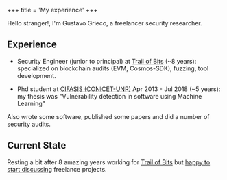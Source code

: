 +++
title = 'My experience'
+++

Hello stranger!, I'm Gustavo Grieco, a freelancer security researcher.

## Experience

* Security Engineer (junior to principal) at  [Trail of Bits](https://www.trailofbits.com/) (~8 years): specialized on blockchain audits (EVM, Cosmos-SDK), fuzzing, tool development.

* Phd student at [CIFASIS (CONICET-UNR)](https://www.cifasis-conicet.gov.ar) Apr 2013 - Jul 2018 (~5 years): my thesis was "Vulnerability detection in software using Machine Learning"

Also wrote some software, published some papers and did a number of security audits.

## Current State

Resting a bit after 8 amazing years working for [Trail of Bits](https://www.trailofbits.com/) but [happy to start discussing](https://forms.gle/V3jt7C2JQgZhoXfe9) freelance projects.
